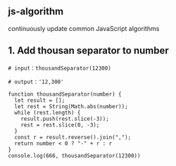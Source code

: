 ## js-algorithm
continuously update common JavaScript algorithms

## 1. Add thousan separator to number 
```
# input：thousandSeparator(12300)

# output：'12,300'

function thousandSeparator(number) {
  let result = [];
  let rest = String(Math.abs(number));
  while (rest.length) {
    result.push(rest.slice(-3));
    rest = rest.slice(0, -3);
  }
  const r = result.reverse().join(",");
  return number < 0 ? "-" + r : r
}
console.log(666, thousandSeparator(12300))
```
